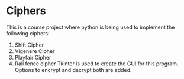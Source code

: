 # Ciphers

This is a course project where python is being used to implement the following ciphers:
1. Shift Cipher
2. Vigenere Cipher
3. Playfair Cipher
4. Rail fence cipher
Tkinter is used to create the GUI for this program.
Options to encrypt and decrypt both are added.
